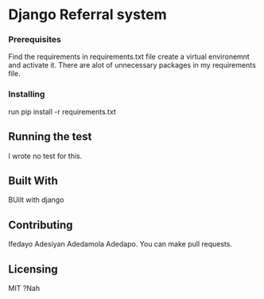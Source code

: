 
# Django Referral system

### Prerequisites
Find the requirements in requirements.txt file
create a virtual environemnt and activate it. There are alot
of unnecessary packages in my requirements file. 

### Installing
run pip install -r requirements.txt

## Running the test
I wrote no test for this.


## Built With
BUilt with django

## Contributing
Ifedayo Adesiyan
Adedamola Adedapo.
You can make pull requests.

## Licensing
MIT ?Nah
